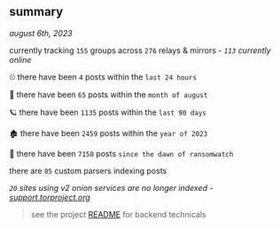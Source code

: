 
## summary
_august 6th, 2023_

currently tracking `155` groups across `276` relays & mirrors - _`113` currently online_

⏲ there have been `4` posts within the `last 24 hours`

🦈 there have been `65` posts within the `month of august`

🪐 there have been `1135` posts within the `last 90 days`

🏚 there have been `2459` posts within the `year of 2023`

🦕 there have been `7150` posts `since the dawn of ransomwatch`

there are `85` custom parsers indexing posts

_`20` sites using v2 onion services are no longer indexed - [support.torproject.org](https://support.torproject.org/onionservices/v2-deprecation/)_

> see the project [README](https://github.com/joshhighet/ransomwatch#ransomwatch--) for backend technicals
